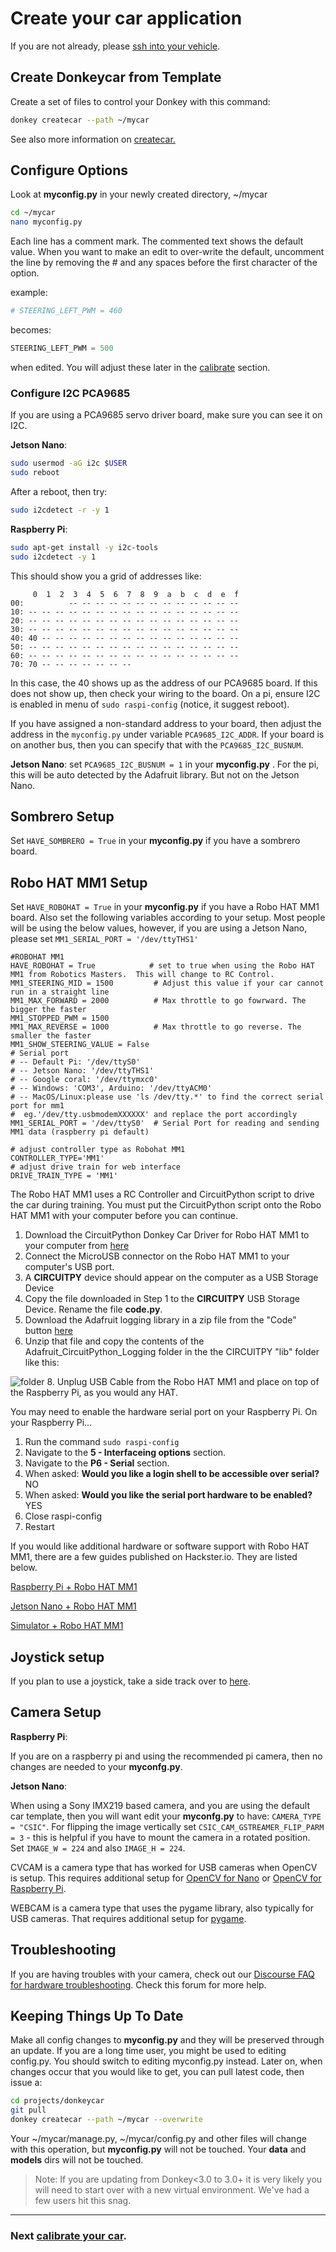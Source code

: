 # Create your car application

If you are not already, please [ssh into your vehicle](/guide/robot_sbc/setup_raspberry_pi/#step-5-connecting-to-the-pi).

## Create Donkeycar from Template

Create a set of files to control your Donkey with this command:

```bash
donkey createcar --path ~/mycar
```

See also more information on [createcar.](/utility/donkey/#create-car)

## Configure Options

Look at __myconfig.py__ in your newly created directory, ~/mycar
```bash
cd ~/mycar
nano myconfig.py
```

Each line has a comment mark. The commented text shows the default value. When you want to make an edit to over-write the default, uncomment the line by removing the # and any spaces before the first character of the option.

example:

```python
# STEERING_LEFT_PWM = 460
```

becomes:

```python
STEERING_LEFT_PWM = 500
```

when edited. You will adjust these later in the [calibrate](/guide/calibrate/) section.

### Configure I2C PCA9685

If you are using a PCA9685 servo driver board, make sure you can see it on I2C.

**Jetson Nano**:

```bash
sudo usermod -aG i2c $USER
sudo reboot
```

After a reboot, then try:

```bash
sudo i2cdetect -r -y 1
```

**Raspberry Pi**:

```bash
sudo apt-get install -y i2c-tools
sudo i2cdetect -y 1
```

This should show you a grid of addresses like:

```text
     0  1  2  3  4  5  6  7  8  9  a  b  c  d  e  f
00:          -- -- -- -- -- -- -- -- -- -- -- -- --
10: -- -- -- -- -- -- -- -- -- -- -- -- -- -- -- --
20: -- -- -- -- -- -- -- -- -- -- -- -- -- -- -- --
30: -- -- -- -- -- -- -- -- -- -- -- -- -- -- -- --
40: 40 -- -- -- -- -- -- -- -- -- -- -- -- -- -- --
50: -- -- -- -- -- -- -- -- -- -- -- -- -- -- -- --
60: -- -- -- -- -- -- -- -- -- -- -- -- -- -- -- --
70: 70 -- -- -- -- -- -- --
```

In this case, the 40 shows up as the address of our PCA9685 board. If this does not show up, then check your wiring to the board. On a pi, ensure I2C is enabled in menu of ```sudo raspi-config``` (notice, it suggest reboot).

If you have assigned a non-standard address to your board, then adjust the address in the `myconfig.py` under variable `PCA9685_I2C_ADDR`. If your board is on another bus, then you can specify that with the `PCA9685_I2C_BUSNUM`.

**Jetson Nano**: set ```PCA9685_I2C_BUSNUM = 1``` in your __myconfig.py__ . For the pi, this will be auto detected by the Adafruit library. But not on the Jetson Nano.

## Sombrero Setup

Set ```HAVE_SOMBRERO = True``` in your __myconfig.py__ if you have a sombrero board.

## Robo HAT MM1 Setup

Set ```HAVE_ROBOHAT = True``` in your __myconfig.py__ if you have a Robo HAT MM1 board. Also set the following variables according to your setup.  Most people will be using the below values, however, if you are using a Jetson Nano, please set `MM1_SERIAL_PORT = '/dev/ttyTHS1'`


```python3
#ROBOHAT MM1
HAVE_ROBOHAT = True            # set to true when using the Robo HAT MM1 from Robotics Masters.  This will change to RC Control.
MM1_STEERING_MID = 1500         # Adjust this value if your car cannot run in a straight line
MM1_MAX_FORWARD = 2000          # Max throttle to go fowrward. The bigger the faster
MM1_STOPPED_PWM = 1500
MM1_MAX_REVERSE = 1000          # Max throttle to go reverse. The smaller the faster
MM1_SHOW_STEERING_VALUE = False
# Serial port 
# -- Default Pi: '/dev/ttyS0'
# -- Jetson Nano: '/dev/ttyTHS1'
# -- Google coral: '/dev/ttymxc0'
# -- Windows: 'COM3', Arduino: '/dev/ttyACM0'
# -- MacOS/Linux:please use 'ls /dev/tty.*' to find the correct serial port for mm1 
#  eg.'/dev/tty.usbmodemXXXXXX' and replace the port accordingly
MM1_SERIAL_PORT = '/dev/ttyS0'  # Serial Port for reading and sending MM1 data (raspberry pi default)

# adjust controller type as Robohat MM1
CONTROLLER_TYPE='MM1'
# adjust drive train for web interface
DRIVE_TRAIN_TYPE = 'MM1'
```

The Robo HAT MM1 uses a RC Controller and CircuitPython script to drive the car during training. You must put the CircuitPython script onto the Robo HAT MM1 with your computer before you can continue.

1.  Download the CircuitPython Donkey Car Driver for Robo HAT MM1 to your computer from [here](https://github.com/autorope/donkeycar/blob/dev/donkeycar/contrib/robohat/code.py)
2.  Connect the MicroUSB connector on the Robo HAT MM1 to your computer's USB port.
3.  A __CIRCUITPY__ device should appear on the computer as a USB Storage Device
4.  Copy the file downloaded in Step 1 to the __CIRCUITPY__ USB Storage Device.  Rename the file __code.py__.
5.  Download the Adafruit logging library in a zip file from the "Code" button [here](https://github.com/adafruit/Adafruit_CircuitPython_Logging)
6.  Unzip that file and copy the contents of the Adafruit_CircuitPython_Logging folder in the the CIRCUITPY "lib" folder like this:

![folder](folder.png) 
8.  Unplug USB Cable from the Robo HAT MM1 and place on top of the Raspberry Pi, as you would any HAT.


You may need to enable the hardware serial port on your Raspberry Pi.  On your Raspberry Pi...

1.  Run the command ```sudo raspi-config```
2.  Navigate to the __5 - Interfaceing options__ section.
3.  Navigate to the __P6 - Serial__ section.
4.  When asked: __Would you like a login shell to be accessible over serial?__  NO
5.  When asked: __Would you like the serial port hardware to be enabled?__ YES
6.  Close raspi-config
7.  Restart


If you would like additional hardware or software support with Robo HAT MM1, there are a few guides published on Hackster.io.  They are listed below.

[Raspberry Pi + Robo HAT MM1](https://www.hackster.io/wallarug/autonomous-cars-with-robo-hat-mm1-8d0e65)

[Jetson Nano + Robo HAT MM1](https://www.hackster.io/wallarug/donkey-car-with-jetson-nano-robo-hat-mm1-e53e21)

[Simulator + Robo HAT MM1](https://www.hackster.io/wallarug/donkey-car-simulator-with-real-rc-controller-628e77)


## Joystick setup

If you plan to use a joystick, take a side track over to [here](/parts/controllers/#joystick-controller).

## Camera Setup

**Raspberry Pi**:

If you are on a raspberry pi and using the recommended pi camera, then no changes are needed to your __myconfg.py__. 

**Jetson Nano**:

When using a Sony IMX219 based camera, and you are using the default car template, then you will want edit your __myconfg.py__ to have:
`CAMERA_TYPE = "CSIC"`.
For flipping the image vertically set `CSIC_CAM_GSTREAMER_FLIP_PARM = 3` - this is helpful if you have to mount the camera in a rotated position.
Set `IMAGE_W = 224` and also `IMAGE_H = 224`.

CVCAM is a camera type that has worked for USB cameras when OpenCV is setup. This requires additional setup for [OpenCV for Nano](/guide/robot_sbc/setup_jetson_nano/#step-4-install-opencv) or [OpenCV for Raspberry Pi](https://www.learnopencv.com/install-opencv-4-on-raspberry-pi/).

WEBCAM is a camera type that uses the pygame library, also typically for USB cameras. That requires additional setup for [pygame](https://www.pygame.org/wiki/GettingStarted).

## Troubleshooting

If you are having troubles with your camera, check out our [Discourse FAQ for hardware troubleshooting](https://donkey.discourse.group/t/faq-troubleshooting/33). Check this forum for more help.

## Keeping Things Up To Date

Make all config changes to __myconfig.py__ and they will be preserved through an update. If you are a long time user, you might be used to editing config.py. You should switch to editing myconfig.py instead. Later on, when changes occur that you would like to get, you can pull latest code, then issue a:

```bash
cd projects/donkeycar
git pull
donkey createcar --path ~/mycar --overwrite
```

Your ~/mycar/manage.py, ~/mycar/config.py and other files will change with this operation, but __myconfig.py__ will not be touched. Your __data__ and __models__ dirs will not be touched.

> Note: If you are updating from Donkey<3.0 to 3.0+ it is very likely you will need to start over with a new virtual environment. We've had a few users hit this snag.

-------

### Next [calibrate your car](/guide/calibrate/).
